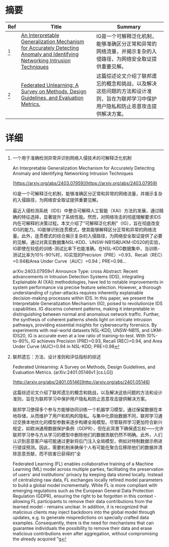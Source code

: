 # 摘要

| Ref | Title | Summary |
| --- | --- | --- |
| [^1] | [An Interpretable Generalization Mechanism for Accurately Detecting Anomaly and Identifying Networking Intrusion Techniques](https://arxiv.org/abs/2403.07959) | IG是一个可解释泛化机制，能够准确区分正常和异常的网络流量，并揭示复杂的入侵路径，为网络安全取证提供重要见解。 |
| [^2] | [Federated Unlearning: A Survey on Methods, Design Guidelines, and Evaluation Metrics.](http://arxiv.org/abs/2401.05146) | 这篇综述论文介绍了联邦遗忘的概念和挑战，以及解决这些问题的方法和设计准则，旨在为联邦学习中保护用户隐私和防止恶意攻击提供解决方案。 |

# 详细

[^1]: 一个用于准确检测异常并识别网络入侵技术的可解释泛化机制

    An Interpretable Generalization Mechanism for Accurately Detecting Anomaly and Identifying Networking Intrusion Techniques

    [https://arxiv.org/abs/2403.07959](https://arxiv.org/abs/2403.07959)

    IG是一个可解释泛化机制，能够准确区分正常和异常的网络流量，并揭示复杂的入侵路径，为网络安全取证提供重要见解。

    

    最近入侵检测系统（IDS）中整合可解释人工智能（XAI）方法的发展，通过精确的特征选择，显著提升了系统性能。然而，对网络攻击的彻底理解要求IDS内在可解释的决策过程。本文介绍了“可解释泛化机制”（IG），旨在彻底改变IDS的能力。IG能够识别连贯模式，使其能够解释区分正常和异常的网络流量。此外，连贯模式的综合揭示复杂的入侵路径，为网络安全取证提供了必要的见解。通过对真实数据集NSL-KDD、UNSW-NB15和UKM-IDS20的实验，IG即使在较低的训练-测试比率下也能准确。在NSL-KDD数据集中，当训练-测试比率为10%-90%时，IG实现的Precision（PRE）=0.93、Recall（REC）=0.94和Area Under Curve（AUC）=0.94；PRE=0.98...

    arXiv:2403.07959v1 Announce Type: cross  Abstract: Recent advancements in Intrusion Detection Systems (IDS), integrating Explainable AI (XAI) methodologies, have led to notable improvements in system performance via precise feature selection. However, a thorough understanding of cyber-attacks requires inherently explainable decision-making processes within IDS. In this paper, we present the Interpretable Generalization Mechanism (IG), poised to revolutionize IDS capabilities. IG discerns coherent patterns, making it interpretable in distinguishing between normal and anomalous network traffic. Further, the synthesis of coherent patterns sheds light on intricate intrusion pathways, providing essential insights for cybersecurity forensics. By experiments with real-world datasets NSL-KDD, UNSW-NB15, and UKM-IDS20, IG is accurate even at a low ratio of training-to-test. With 10%-to-90%, IG achieves Precision (PRE)=0.93, Recall (REC)=0.94, and Area Under Curve (AUC)=0.94 in NSL-KDD; PRE=0.98
    
[^2]: 联邦遗忘：方法、设计准则和评估指标的综述

    Federated Unlearning: A Survey on Methods, Design Guidelines, and Evaluation Metrics. (arXiv:2401.05146v1 [cs.LG])

    [http://arxiv.org/abs/2401.05146](http://arxiv.org/abs/2401.05146)

    这篇综述论文介绍了联邦遗忘的概念和挑战，以及解决这些问题的方法和设计准则，旨在为联邦学习中保护用户隐私和防止恶意攻击提供解决方案。

    

    联邦学习使得多个参与方能够协同训练一个机器学习模型，通过保留数据在本地存储，从而维护了用户和机构的隐私。与集中化原始数据不同，联邦学习通过交换本地优化的模型参数来逐步构建全局模型。尽管联邦学习更加符合新兴规定，如欧洲通用数据保护条例（GDPR），但在此背景下确保遗忘权——允许联邦学习参与方从学习的模型中删除他们的数据贡献仍然不明确。此外，人们认识到恶意客户端可能通过更新将后门注入全局模型，例如对特制数据示例进行错误预测。因此，需要机制来确保个人有可能在聚合后移除他们的数据并清除恶意贡献，而不损害已获得的"全

    Federated Learning (FL) enables collaborative training of a Machine Learning (ML) model across multiple parties, facilitating the preservation of users' and institutions' privacy by keeping data stored locally. Instead of centralizing raw data, FL exchanges locally refined model parameters to build a global model incrementally. While FL is more compliant with emerging regulations such as the European General Data Protection Regulation (GDPR), ensuring the right to be forgotten in this context - allowing FL participants to remove their data contributions from the learned model - remains unclear. In addition, it is recognized that malicious clients may inject backdoors into the global model through updates, e.g. to generate mispredictions on specially crafted data examples. Consequently, there is the need for mechanisms that can guarantee individuals the possibility to remove their data and erase malicious contributions even after aggregation, without compromising the already acquired "g
    

